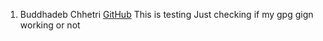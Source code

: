 1. Buddhadeb Chhetri [GitHub](https://github.com/Buddhad)
This is testing Just checking if my gpg gign working or not
